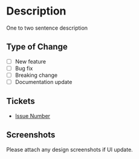 # Description

One to two sentence description

## Type of Change

- [ ] New feature
- [ ] Bug fix
- [ ] Breaking change
- [ ] Documentation update

## Tickets

- [Issue Number](Link)

## Screenshots

Please attach any design screenshots if UI update.